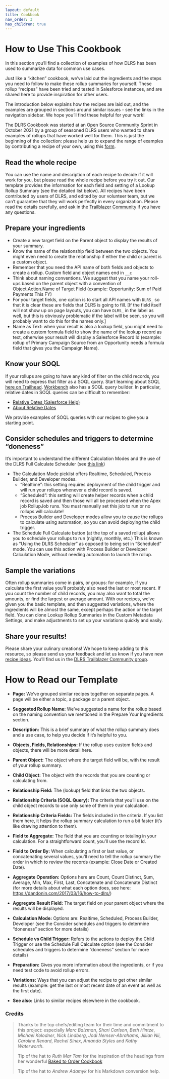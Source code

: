 ```yaml
---
layout: default
title: Cookbook
nav_order: 3
has_children: true
---
```


# How to Use This Cookbook

In this section you’ll find a collection of examples of how DLRS has been used to summarize data for common use cases.

Just like a “kitchen” cookbook, we’ve laid out the ingredients and the steps you need to follow to make these rollup summaries for yourself. These rollup “recipes” have been tried and tested in Salesforce instances, and are shared here to provide inspiration for other users.

The introduction below explains how the recipes are laid out, and the examples are grouped in sections around similar issues - see the links in the navigation sidebar. We hope you’ll find these helpful for your work!

The DLRS Cookbook was started at an Open Source Community Sprint in October 2021 by a group of seasoned DLRS users who wanted to share examples of rollups that have worked well for them. This is just the beginning of the collection: please help us to expand the range of examples by contributing a recipe of your own, using this [form](https://docs.google.com/forms/d/e/1FAIpQLSc3DN1YwA0fTHTlWbF2xjy4sd_e3cuy_6vyoZoLOv586EQwfA/viewform).

## Read the whole recipe

You can use the name and description of each recipe to decide if it will work for you, but please read the whole recipe before you try it out. Our template provides the information for each field and setting of a Lookup Rollup Summary (see the detailed list below). All recipes have been contributed by users of DLRS, and edited by our volunteer team, but we can’t guarantee that they will work perfectly in every organization. Please read the details carefully, and ask in the [Trailblazer Community](https://trailhead.salesforce.com/trailblazer-community/groups/0F9300000009O5pCAE?tab=discussion) if you have any questions.

## Prepare your ingredients

- Create a new target field on the Parent object to display the results of your summary.
- Know the name of the relationship field between the two objects. You might even need to create the relationship if either the child or parent is a custom object.
- Remember that you need the API name of both fields and objects to create a rollup. Custom field and object names end in `__c`
- Think about naming conventions. We suggest that you name your roll-ups based on the parent object with a convention of Object.Action.Name of Target Field (example: Opportunity: Sum of Paid Payments This FY)
- For your target fields, one option is to start all API names with `DLRS_` so that it is clear these are fields that DLRS is going to fill. [If the field itself will not show up on page layouts, you can have `DLRS_` in the label as well, but this is obviously problematic if the label will be seen, so you will probably want to do this for the names only.]
- Name as Text: when your result is also a lookup field, you might need to create a custom formula field to show the name of the lookup record as text, otherwise your result will display a Salesforce Record Id (example: rollup of Primary Campaign Source from an Opportunity needs a formula field that gives you the Campaign Name).

## Know your SOQL

If your rollups are going to have any kind of filter on the child records, you will need to express that filter as a SOQL query. Start learning about SOQL [here on Trailhead](https://trailhead.salesforce.com/en/content/learn/modules/soql-for-admins). [Workbench](https://workbench.developerforce.com/login.php) also has a SOQL query builder. In particular, relative dates in SOQL queries can be difficult to remember:

- [Relative Dates (Salesforce Help)](https://help.salesforce.com/s/articleView?language=en_US&id=filter_dates_relative.htm)
- [About Relative Dates](https://admin.salesforce.com/blog/2019/five-things-salesforce-admins-can-do-with-relative-dates)

We provide examples of SOQL queries with our recipes to give you a starting point.

## Consider schedules and triggers to determine “doneness”

It’s important to understand the different Calculation Modes and the use of the DLRS Full Calculate Scheduler (see [this link](http://sfdo-community.github.io/declarative-lookup-rollup-summaries/Architecture/calculates.html#understanding-when-dlrs-calculates))

- The Calculation Mode picklist offers Realtime, Scheduled, Process Builder, and Developer modes.
  - “Realtime”: this setting requires deployment of the child trigger and will run your rollups whenever a child record is saved.
  - “Scheduled”: this setting will create helper records when a child record is saved and then those will all be processed when the Apex job RollupJob runs. You must manually set this job to run or no rollups will calculate!
  - Process Builder and Developer modes allow you to cause the rollups to calculate using automation, so you can avoid deploying the child trigger.
- The Schedule Full Calculate button (at the top of a saved rollup) allows you to schedule your rollups to run (nightly, monthly, etc.) This is known as “Using the DLRS Scheduler” as opposed to being set in “Scheduled” mode. You can use this action with Process Builder or Developer Calculation Mode, without needing automation to launch the rollup.

## Sample the variations

Often rollup summaries come in pairs, or groups: for example, if you calculate the first value you’ll probably also need the last or most recent. If you count the number of child records, you may also want to total the amounts, or find the largest or average amount. With our recipes, we’ve given you the basic template, and then suggested variations, where the ingredients will be almost the same, except perhaps the action or the target field. You can clone Lookup Rollup Summaries in the Custom Metadata Settings, and make adjustments to set up your variations quickly and easily.

## Share your results!

Please share your culinary creations! We hope to keep adding to this resource, so please send us your feedback and let us know if you have new [recipe ideas](https://sfdo-community.github.io/declarative-lookup-rollup-summaries/About%20Us%20&%20Contribution/cookbook.html). You’ll find us in the [DLRS Trailblazer Community group](https://trailhead.salesforce.com/trailblazer-community/groups/0F9300000009O5pCAE?tab=discussion).

# How to Read our Template

- **Page:** We’ve grouped similar recipes together on separate pages. A page will be either a topic, a package or a parent object.

- **Suggested Rollup Name:** We’ve suggested a name for the rollup based on the naming convention we mentioned in the Prepare Your Ingredients section.

- **Description:** This is a brief summary of what the rollup summary does and a use case, to help you decide if it’s helpful to you.

- **Objects, Fields, Relationships:** If the rollup uses custom fields and objects, there will be more detail here.

- **Parent Object:** The object where the target field will be, with the result of your rollup summary.

- **Child Object:** The object with the records that you are counting or calculating from.

- **Relationship Field:** The (lookup) field that links the two objects.

- **Relationship Criteria (SOQL Query):** The criteria that you’ll use on the child object records to use only some of them in your calculation.

- **Relationship Criteria Fields:** The fields included in the criteria. If you list them here, it helps the rollup summary calculation to run a bit faster (it’s like drawing attention to them).

- **Field to Aggregate:** The field that you are counting or totaling in your calculation. For a straightforward count, you’ll use the record Id.

- **Field to Order By:** When calculating a first or last value, or concatenating several values, you’ll need to tell the rollup summary the order in which to review the records (example: Close Date or Created Date).

- **Aggregate Operation:** Options here are Count, Count Distinct, Sum, Average, Min, Max, First, Last, Concatenate and Concatenate Distinct (for more details about what each option does, see here: https://dandonin.com/2017/03/16/how-to-dlrs/)

- **Aggregate Result Field:** The target field on your parent object where the results will be displayed.

- **Calculation Mode:** Options are: Realtime, Scheduled, Process Builder, Developer (see the Consider schedules and triggers to determine “doneness” section for more details)

- **Schedule vs Child Trigger:** Refers to the actions to deploy the Child Trigger or use the Schedule Full Calculate option (see the Consider schedules and triggers to determine “doneness” section for more details)

- **Preparation:** Gives you more information about the ingredients, or if you need test code to avoid rollup errors.

- **Variations:** Ways that you can adjust the recipe to get other similar results (example: get the last or most recent date of an event as well as the first date).

- **See also:** Links to similar recipes elsewhere in the cookbook.

### Credits

> Thanks to the top chefs/editing team for their time and commitment to this project: especially _Marc Baizman_, _Shari Carlson_, _Beth Hintze_, _Michael Kolodner_, _Nick Lindberg_, _Jodi Nemser-Abrahams_, _Jillian Nii_, _Caroline Renard_, _Rachel Sinex_, _Amanda Styles_ and _Kathy Waterworth_.
>
> Tip of the hat to _Ruth Mar Tam_ for the inspiration of the headings from her wonderful [Baked to Order Cookbook](https://cooktildelicious.com/baked-to-order-cookbook/)
>
> Tip of the hat to _Andrew Adamyk_ for his Markdown conversion help.
